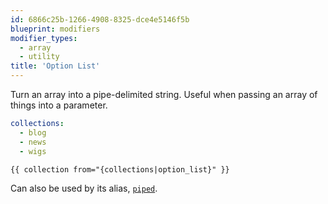 ```yaml
---
id: 6866c25b-1266-4908-8325-dce4e5146f5b
blueprint: modifiers
modifier_types:
  - array
  - utility
title: 'Option List'
---
```

Turn an array into a pipe-delimited string. Useful when passing an array of things into a parameter.

```yaml
collections:
  - blog
  - news
  - wigs
```

```
{{ collection from="{collections|option_list}" }}
```

Can also be used by its alias, [`piped`](/modifiers/piped).
